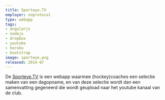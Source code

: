 ```yaml
---
title: Sporteye.TV
employer: noprotocol
type: webapp
tags:
- angularjs
- nodejs
- dropbox
- youtube
- heroku
- bootstrap
image: sporteye.png
released: 2014-07
---
```


De [Sporteye.TV](http://sporteye.tv/) is een webapp waarmee (hockey)coaches een selectie maken van een dagopname, en van deze selectie wordt dan een samenvatting gegeneerd die wordt geupload naar het youtube kanaal van de club.